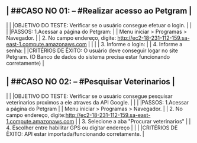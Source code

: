 | ##CASO NO	01:   –  #Realizar acesso ao Petgram                                                                                          |
---------------------------------------------------------------------------------------------------------------------------------------
|                                                                                                                                         |
|OBJETIVO DO TESTE:	Verificar se o usuário consegue efetuar o login.                                                                      |
|                                                                                                                                         |
|PASSOS: 1.Acessar a página do Petgram:                                                                                                   |
|                      Menu iniciar > Programas > Navegador.                                                                              |
|                     2.	No campo endereço, digite: http://ec2-18-231-112-159.sa-east-1.compute.amazonaws.com                             |
|                                                                                                                                         |
|                     3.	Informe o login:                                                                                                 |
|                      4.	Informe a senha:                                                                                                |
|CRITÉRIOS DE ÊXITO:	O usuário deve conseguir logar no site Petgram. (O Banco de dados do sistema precisa estar funcionando corretamente) |
 

| ##CASO NO	02:   –  #Pesquisar Veterinarios                                                                                              |
---------------------------------------------------------------------------------------------------------------------------------------
|                                                                                                                                         |
|OBJETIVO DO TESTE:	Verificar se o usuário consegue pesquisar veterinarios proximos a ele atraves da API Google.                          |
|                                                                                                                                         |
|PASSOS:               1.Acessar a página do Petgram                                                                                      |
|                      Menu iniciar > Programas > Navegador.                                                                              |
|                      2.	No campo endereço, digite:http://ec2-18-231-112-159.sa-east-1.compute.amazonaws.com                             |
|                      3.	Selecione a aba "Procurar veterinarios"                                                                         |  |                      4. Escolher entre habilitar GPS ou digitar endereço                                                                | 
|                                                                                                                                         | 
|CRITÉRIOS DE ÊXITO:	API estar importada/funcionando corretamente.                                                                        |
